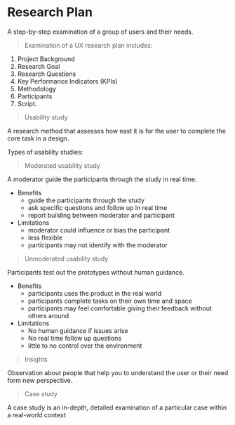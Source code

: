 # Research Plan

A step-by-step examination of a group of users and their needs.

> Examination of a UX research plan includes:

1. Project Background
2. Research Goal
3. Research Questions
4. Key Performance Indicators (KPIs)
5. Methodology 
6. Participants
7. Script.

> Usability study

A research method that assesses how east it is for the user to complete the core task in a design.

Types of usability studies:

> Moderated usability study

A moderator guide the participants through the study in real time.
    
- Benefits
    - guide the participants through the study
    - ask specific questions and follow up in real time
    - report building between moderator and participant
- Limitations
    - moderator could influence or bias the participant
    - less flexible
    - participants may not identify with the moderator

> Unmoderated usability study

Participants test out the prototypes without human guidance.

- Benefits
    - participants uses the product in the real world 
    - participants complete tasks on their own time and space 
    - participants  may feel comfortable giving their feedback without others around 
- Limitations
    - No human guidance if issues arise 
    - No real time follow up questions 
    - little to no control over the environment

> Insights

Observation about people that help you to understand the user or their need form new perspective.

> Case study
 
 A case study is an in-depth, detailed examination of a particular case within a real-world context